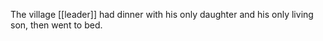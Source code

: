 The village [[leader]] had dinner with his only daughter and his only living son, then went to bed.


